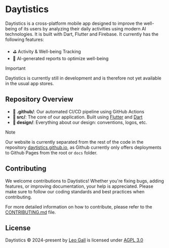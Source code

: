 # Daytistics

Daytistics is a cross-platform mobile app designed to improve the well-being of its users by analyzing their daily activities using modern AI technologies. It is built with Dart, Flutter and Firebase. It currently has the following features:

- ⛳ Activity & Well-being Tracking
- 🤖 AI-generated reports to optimize well-being

> [!IMPORTANT]  
> Daytistics is currently still in development and is therefore not yet available in the usual app stores.

## Repository Overview

- **🤖 .github/**: Our automated CI/CD pipeline using GitHub Actions
- **📂 src/**: The core of our application. Built using [Flutter](https://flutter.dev/) and [Dart](https://dart.dev/)
- **🎨 design/**: Everything about our design: conventions, logos, etc.

> [!NOTE]  
> Our website is currently separated from the rest of the code in the repository [daytistics.github.io](https://github.com/daytistics/daytistics.github.io), as Github currently only offers deployments to Github Pages from the root or `docs` folder.

## Contributing

We welcome contributions to Daytistics! Whether you're fixing bugs, adding features, or improving documentation, your help is appreciated. Please make sure to follow our coding standards and best practices when contributing.

For more detailed information on how to contribute, please refer to the [CONTRIBUTING.md](CONTRIBUTING.md) file.

## License

Daytistics © 2024-present by [Leo Gall](https://lgll.dev) is licensed under [AGPL 3.0](https://www.gnu.org/licenses/agpl-3.0.de.html)

